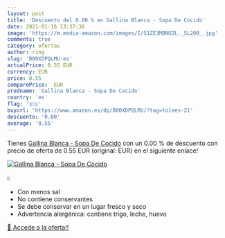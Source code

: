 ```yaml
---
layout: post
title: 'Descuento del 0.00 % en Gallina Blanca - Sopa De Cocido'
date: 2021-01-16 13:37:36
image: 'https://m.media-amazon.com/images/I/51ZE3MBNU2L._SL200_.jpg'
comments: true
category: ofertas
author: ring
slug: 'B00XDPQLMU-es'
actualPrice: 0.55 EUR
currency: EUR
price: 0.55
comparePrice:  EUR
prodname: 'Gallina Blanca - Sopa De Cocido'
country: 'es'
flag: '🇪🇸'
buyurl: 'https://www.amazon.es/dp/B00XDPQLMU/?tag=tolees-21'
descuento: '0.00'
average: '0.55'
---
```


Tienes [Gallina Blanca - Sopa De Cocido](https://www.amazon.es/dp/B00XDPQLMU/?tag=tolees-21) con un 0.00 % de descuento con precio de oferta de 0.55 EUR (original:  EUR) en el siguiente enlace!

[![Gallina Blanca - Sopa De Cocido](https://m.media-amazon.com/images/I/51ZE3MBNU2L._SL200_.jpg)](https://www.amazon.es/dp/B00XDPQLMU/?tag=tolees-21)

ℹ️:

- Con menos sal
- No contiene conservantes
- Se debe conservar en un lugar fresco y seco
- Advertencia alergénica: contiene trigo, leche, huevo

[🛒 Accede a la oferta!!](https://www.amazon.es/dp/B00XDPQLMU/?tag=tolees-21)
